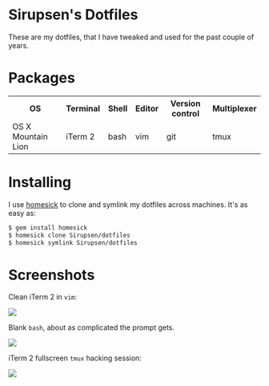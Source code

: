 # Sirupsen's Dotfiles

These are my dotfiles, that I have tweaked and used for the past couple of years.

# Packages

<table>
  <tr>
    <th>OS</th>
    <th>Terminal</th>
    <th>Shell</th>
    <th>Editor</th>
    <th>Version control</th>
    <th>Multiplexer</th>
  </tr>
  <tr>
    <td>OS X Mountain Lion</td>
    <td>iTerm 2</td>
    <td>bash</td>
    <td>vim</td>
    <td>git</td>
    <td>tmux</td>
  </tr>
</table>

# Installing

I use [homesick][homesick] to clone and symlink my dotfiles across machines.
It's as easy as:

```bash
$ gem install homesick
$ homesick clone Sirupsen/dotfiles
$ homesick symlink Sirupsen/dotfiles
```

[homesick]: http://github.com/technicalpickles/homesick

# Screenshots

Clean iTerm 2 in `vim`:

![](http://f.cl.ly/items/17070e1m3v2o2Q0b1K0b/Screen%20Shot%202012-08-11%20at%209.23.12%20PM.png)

Blank `bash`, about as complicated the prompt gets.

![](http://f.cl.ly/items/1b2i1w240h043U3I3L3z/Screen%20Shot%202012-08-11%20at%209.31.27%20PM.png)

iTerm 2 fullscreen `tmux` hacking session:

![](http://f.cl.ly/items/010H27313W0F2y1g2u47/Screen%20Shot%202012-08-11%20at%209.28.53%20PM.png)
